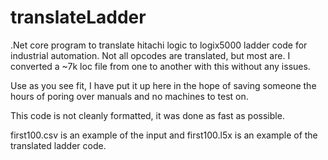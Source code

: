 # translateLadder
.Net core program to translate hitachi logic to logix5000 ladder code for industrial automation.  Not all opcodes are translated, but most are. I converted a ~7k loc file from one to another with this without any issues.  

Use as you see fit, I have put it up here in the hope of saving someone the hours of poring over manuals and no machines to test on.

This code is not cleanly formatted, it was done as fast as possible.


first100.csv is an example of the input and first100.l5x is an example of the translated ladder code.
